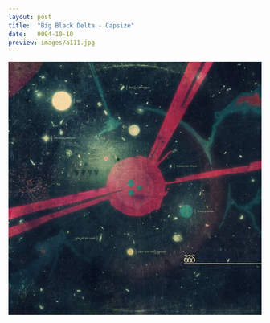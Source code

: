 ```yaml
---
layout: post
title:  "Big Black Delta - Capsize"
date:   0094-10-10
preview: images/a111.jpg
---
```


![Big Black Delta - BBDLP1](/images/a111.jpg)
